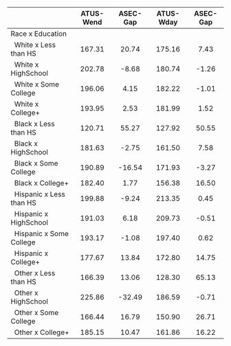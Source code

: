 
|                      |    ATUS-Wend |     ASEC-Gap |    ATUS-Wday |     ASEC-Gap |
| -------------------- | :----------: | :----------: | :----------: | :----------: |
| Race x Education     |              |              |              |              |
| &nbsp;&nbsp;White x Less than HS |       167.31 |        20.74 |       175.16 |         7.43 |
| &nbsp;&nbsp;White x HighSchool |       202.78 |        -8.68 |       180.74 |        -1.26 |
| &nbsp;&nbsp;White x Some College |       196.06 |         4.15 |       182.22 |        -1.01 |
| &nbsp;&nbsp;White x College+ |       193.95 |         2.53 |       181.99 |         1.52 |
| &nbsp;&nbsp;Black x Less than HS |       120.71 |        55.27 |       127.92 |        50.55 |
| &nbsp;&nbsp;Black x HighSchool |       181.63 |        -2.75 |       161.50 |         7.58 |
| &nbsp;&nbsp;Black x Some College |       190.89 |       -16.54 |       171.93 |        -3.27 |
| &nbsp;&nbsp;Black x College+ |       182.40 |         1.77 |       156.38 |        16.50 |
| &nbsp;&nbsp;Hispanic x Less than HS |       199.88 |        -9.24 |       213.35 |         0.45 |
| &nbsp;&nbsp;Hispanic x HighSchool |       191.03 |         6.18 |       209.73 |        -0.51 |
| &nbsp;&nbsp;Hispanic x Some College |       193.17 |        -1.08 |       197.40 |         0.62 |
| &nbsp;&nbsp;Hispanic x College+ |       177.67 |        13.84 |       172.80 |        14.75 |
| &nbsp;&nbsp;Other x Less than HS |       166.39 |        13.06 |       128.30 |        65.13 |
| &nbsp;&nbsp;Other x HighSchool |       225.86 |       -32.49 |       186.59 |        -0.71 |
| &nbsp;&nbsp;Other x Some College |       166.44 |        16.79 |       150.90 |        26.71 |
| &nbsp;&nbsp;Other x College+ |       185.15 |        10.47 |       161.86 |        16.22 |


